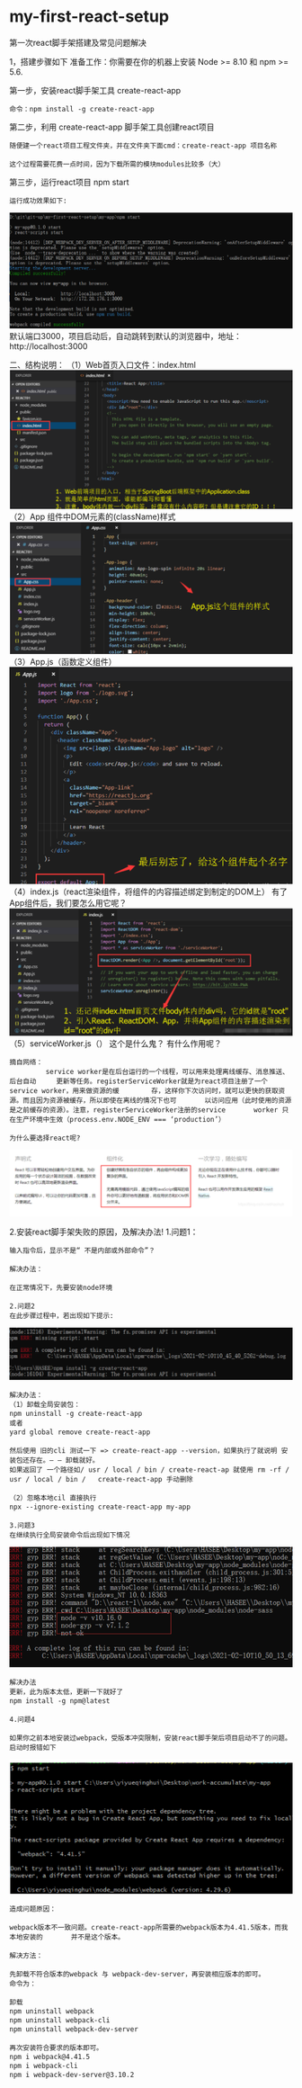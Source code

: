 # my-first-react-setup
第一次react脚手架搭建及常见问题解决

1，搭建步骤如下
准备工作：你需要在你的机器上安装 Node >= 8.10 和 npm >= 5.6.

第一步，安装react脚手架工具 create-react-app

	命令：npm install -g create-react-app

第二步，利用 create-react-app 脚手架工具创建react项目

	随便建一个react项目工程文件夹，并在文件夹下面cmd：create-react-app 项目名称

	这个过程需要花费一点时间，因为下载所需的模块modules比较多（大）

第三步，运行react项目
	npm start

	运行成功效果如下:
![](https://github.com/cjf0803/my-first-react-setup/raw/main/Imgs/01.png)
	默认端口3000，项目启动后，自动跳转到默认的浏览器中，地址：http://localhost:3000


二、结构说明：
	（1）Web首页入口文件：index.html
	![](https://github.com/cjf0803/my-first-react-setup/raw/main/Imgs/02.png)
	（2）App 组件中DOM元素的(className)样式
	![](https://github.com/cjf0803/my-first-react-setup/raw/main/Imgs/03.png)
	（3）App.js（函数定义组件）
	![](https://github.com/cjf0803/my-first-react-setup/raw/main/Imgs/04.png)
	（4）index.js（react渲染组件，将组件的内容描述绑定到制定的DOM上）
 	有了App组件后，我们要怎么用它呢？
	![](https://github.com/cjf0803/my-first-react-setup/raw/main/Imgs/05.png)
	（5）serviceWorker.js（）
	这个是什么鬼？ 有什么作用呢？

	摘自网络：
       		 service worker是在后台运行的一个线程，可以用来处理离线缓存、消息推送、后台自动		更新等任务。registerServiceWorker就是为react项目注册了一个service worker，用来做资源的缓		存，这样你下次访问时，就可以更快的获取资源。而且因为资源被缓存，所以即使在离线的情况下也可		以访问应用（此时使用的资源是之前缓存的资源）。注意，registerServiceWorker注册的service 		worker 只在生产环境中生效（process.env.NODE_ENV === ‘production’）

	为什么要选择react呢?
![](https://github.com/cjf0803/my-first-react-setup/raw/main/Imgs/06.png)

2.安装react脚手架失败的原因，及解决办法!
	1.问题1：

	输入指令后，显示不是“ 不是内部或外部命令”？

	解决办法：

	在正常情况下，先要安装node环境

	2.问题2
	在此步骤过程中，若出现如下提示:
![](https://github.com/cjf0803/my-first-react-setup/raw/main/Imgs/07.png)

	解决办法：
	（1）卸载全局安装包：
	npm uninstall -g create-react-app
	或者
	yard global remove create-react-app

	然后使用 旧的cli 测试一下 => create-react-app --version，如果执行了就说明 安装包还存在。—	— 卸载就好。
	如果返回了 一个路径如/ usr / local / bin / create-react-ap 就使用 rm -rf / usr / local / bin / 	create-react-app 手动删除

	（2）忽略本地cil 直接执行
	npx --ignore-existing create-react-app my-app

	3.问题3
	在继续执行全局安装命令后出现如下情况
![](https://github.com/cjf0803/my-first-react-setup/raw/main/Imgs/08.png)
	
	解决办法
	更新，此为版本太低，更新一下就好了
	npm install -g npm@latest

	4.问题4

	如果你之前本地安装过webpack，受版本冲突限制，安装react脚手架后项目启动不了的问题。
	启动时报错如下
![](https://github.com/cjf0803/my-first-react-setup/raw/main/Imgs/09.png)

	造成问题原因：

	webpack版本不一致问题。create-react-app所需要的webpack版本为4.41.5版本，而我本地安装的		并不是这个版本。

	解决方法：

	先卸载不符合版本的webpack 与 webpack-dev-server，再安装相应版本的即可。
	命令为：

	卸载
	npm uninstall webpack
	npm uninstall webpack-cli
	npm uninstall webpack-dev-server

	再次安装符合要求的版本即可。
	npm i webpack@4.41.5
	npm i webpack-cli
	npm i webpack-dev-server@3.10.2







